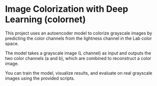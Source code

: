 # Image Colorization with Deep Learning (colornet)

This project uses an autoencoder model to colorize grayscale images by predicting the color channels from the lightness channel in the Lab color space.

The model takes a grayscale image (L channel) as input and outputs the two color channels (a and b), which are combined to reconstruct a color image.

You can train the model, visualize results, and evaluate on real grayscale images using the provided scripts.